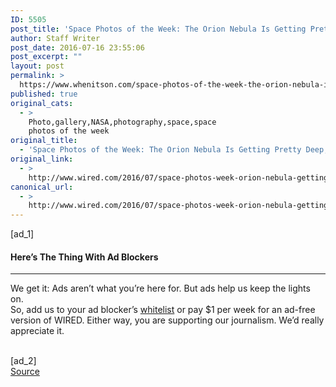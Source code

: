 ```yaml
---
ID: 5505
post_title: 'Space Photos of the Week: The Orion Nebula Is Getting Pretty Deep, Man'
author: Staff Writer
post_date: 2016-07-16 23:55:06
post_excerpt: ""
layout: post
permalink: >
  https://www.whenitson.com/space-photos-of-the-week-the-orion-nebula-is-getting-pretty-deep-man/
published: true
original_cats:
  - >
    Photo,gallery,NASA,photography,space,space
    photos of the week
original_title:
  - 'Space Photos of the Week: The Orion Nebula Is Getting Pretty Deep, Man'
original_link:
  - >
    http://www.wired.com/2016/07/space-photos-week-orion-nebula-getting-pretty-deep-man/
canonical_url:
  - >
    http://www.wired.com/2016/07/space-photos-week-orion-nebula-getting-pretty-deep-man/
---
```

 [ad_1]
<br><div readability="10.659793814433">
				<h4 class="clearfix text-c">Here’s The Thing With Ad Blockers</h4>
				<hr/><p class="link-underline-sm clearfix text-c"><span class="black">We get it:</span> Ads aren’t what you’re here for. But ads help us keep the lights on. <br/>So, add us to your ad blocker’s <a href="http://www.wired.com/whitelist-wired/" class="inline-block" target="_blank" data-js="whitelist-link">whitelist</a> or pay $1 per week for an ad-free version of WIRED. Either way, you are supporting our journalism. We’d really appreciate it.</p>
			</div>
<br>[ad_2]
<br><a href="http://www.wired.com/2016/07/space-photos-week-orion-nebula-getting-pretty-deep-man/">Source </a>